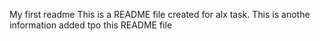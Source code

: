 My first readme
This is a README file created for alx task.
This is anothe information added tpo this README file
 
